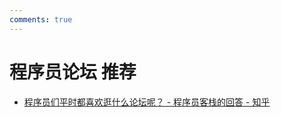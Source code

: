 ```yaml
---
comments: true
---
```


# 程序员论坛 推荐

- [程序员们平时都喜欢逛什么论坛呢？ - 程序员客栈的回答 - 知乎](https://www.zhihu.com/question/27145069/answer/672914885)  
